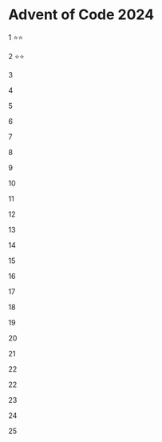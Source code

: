 # Advent of Code 2024

1 ⭐⭐

2 ⭐⭐

3

4

5

6

7

8

9

10

11

12

13

14

15

16

17

18

19

20

21

22

22

23

24

25
